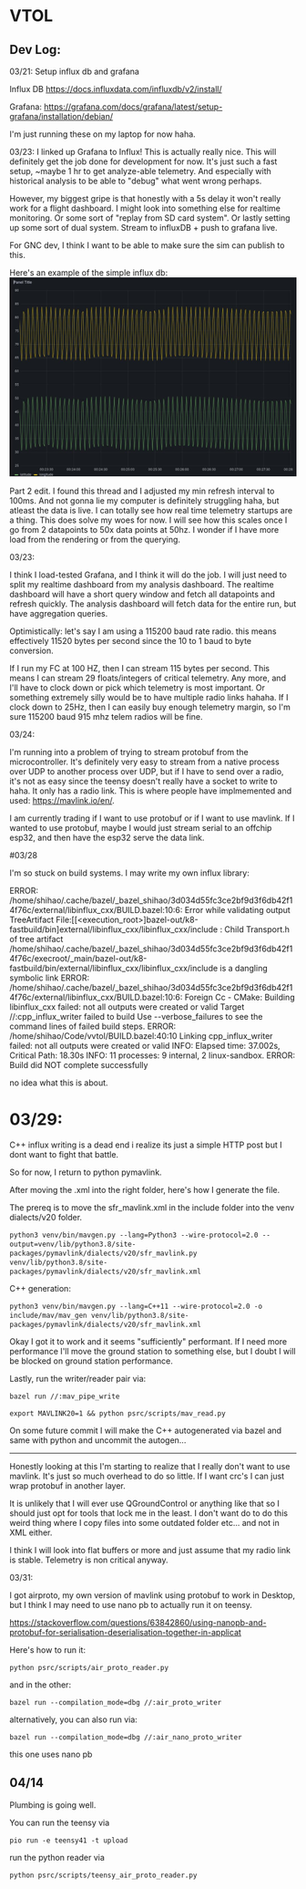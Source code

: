 # VTOL

## Dev Log:

03/21: Setup influx db and grafana

Influx DB
https://docs.influxdata.com/influxdb/v2/install/

Grafana:
https://grafana.com/docs/grafana/latest/setup-grafana/installation/debian/

I'm just running these on my laptop for now haha.

03/23: I linked up Grafana to Influx! This is actually really nice.
This will definitely get the job done for development for now. It's just such a fast setup, ~maybe 1 hr to get analyze-able telemetry. And especially with historical analysis to be able to "debug" what went wrong perhaps.

However, my biggest gripe is that honestly with a 5s delay it won't really work for a flight dashboard. I might look into something else for realtime monitoring. Or some sort of "replay from SD card system". Or lastly setting up some sort of dual system. Stream to influxDB + push to grafana live.

For GNC dev, I think I want to be able to make sure the sim can publish to this.

Here's an example of the simple influx db:
![InfluxDB + Grafana](documentation/influx_and_grafana.jpg "Dummy data put in at 1s resolution, with 5s auto refresh")

Part 2 edit. I found this thread and I adjusted my min refresh interval to 100ms. And not gonna lie my computer is definitely struggling haha, but atleast the data is live. I can totally see how real time telemetry startups are a thing. This does solve my woes for now. I will see how this scales once I go from 2 datapoints to 50x data points at 50hz. I wonder if I have more load from the rendering or from the querying.

03/23:

I think I load-tested Grafana, and I think it will do the job. I will just need to split my realtime dashboard from my analysis dashboard. The realtime dashboard will have a short query window and fetch all datapoints and refresh quickly. The analysis dashboard will fetch data for the entire run, but have aggregation queries.

Optimistically: let's say I am using a 115200 baud rate radio. this means effectively 11520 bytes per second since the 10 to 1 baud to byte conversion.

If I run my FC at 100 HZ, then I can stream 115 bytes per second. This means I can stream 29 floats/integers of critical telemetry. Any more, and I'll have to clock down or pick which telemetry is most important. Or something extremely silly would be to have multiple radio links hahaha. If I clock down to 25Hz, then I can easily buy enough telemetry margin, so I'm sure 115200 baud 915 mhz telem radios will be fine.

03/24:

I'm running into a problem of trying to stream protobuf from the microcontroller. It's definitely very easy to stream from a native process over UDP to another process over UDP, but if I have to send over a radio, it's not as easy since the teensy doesn't really have a socket to write to haha. It only has a radio link. This is where people have implmemented and used: https://mavlink.io/en/.

I am currently trading if I want to use protobuf or if I want to use mavlink. If I wanted to use protobuf, maybe I would just stream serial to an offchip esp32, and then have the esp32 serve the data link.

#03/28

I'm so stuck on build systems.
I may write my own influx library:

ERROR: /home/shihao/.cache/bazel/_bazel_shihao/3d034d55fc3ce2bf9d3f6db42f14f76c/external/libinflux_cxx/BUILD.bazel:10:6: Error while validating output TreeArtifact File:[[<execution_root>]bazel-out/k8-fastbuild/bin]external/libinflux_cxx/libinflux_cxx/include : Child Transport.h of tree artifact /home/shihao/.cache/bazel/_bazel_shihao/3d034d55fc3ce2bf9d3f6db42f14f76c/execroot/_main/bazel-out/k8-fastbuild/bin/external/libinflux_cxx/libinflux_cxx/include is a dangling symbolic link
ERROR: /home/shihao/.cache/bazel/_bazel_shihao/3d034d55fc3ce2bf9d3f6db42f14f76c/external/libinflux_cxx/BUILD.bazel:10:6: Foreign Cc - CMake: Building libinflux_cxx failed: not all outputs were created or valid
Target //:cpp_influx_writer failed to build
Use --verbose_failures to see the command lines of failed build steps.
ERROR: /home/shihao/Code/vvtol/BUILD.bazel:40:10 Linking cpp_influx_writer failed: not all outputs were created or valid
INFO: Elapsed time: 37.002s, Critical Path: 18.30s
INFO: 11 processes: 9 internal, 2 linux-sandbox.
ERROR: Build did NOT complete successfully

no idea what this is about.

# 03/29:

C++ influx writing is a dead end i realize its just a simple HTTP post but I dont want to fight that battle.

So for now, I return to python pymavlink.

After moving the .xml into the right folder, here's how I generate the file.

The prereq is to move the sfr_mavlink.xml in the include folder into the venv dialects/v20 folder.

```
python3 venv/bin/mavgen.py --lang=Python3 --wire-protocol=2.0 --output=venv/lib/python3.8/site-packages/pymavlink/dialects/v20/sfr_mavlink.py venv/lib/python3.8/site-packages/pymavlink/dialects/v20/sfr_mavlink.xml
```

C++ generation:
```
python3 venv/bin/mavgen.py --lang=C++11 --wire-protocol=2.0 -o include/mav/mav_gen venv/lib/python3.8/site-packages/pymavlink/dialects/v20/sfr_mavlink.xml
```

Okay I got it to work and it seems "sufficiently" performant. If I need more performance I'll move the ground station to something else, but I doubt I will be blocked on ground station performance.

Lastly, run the writer/reader pair via:
```
bazel run //:mav_pipe_write
```

```
export MAVLINK20=1 && python psrc/scripts/mav_read.py
```

On some future commit I will make the C++ autogenerated via bazel and same with python and uncommit the autogen...

---

Honestly looking at this I'm starting to realize that I really don't want to use mavlink. It's just so much overhead to do so little. If I want crc's I can just wrap protobuf in another layer.

It is unlikely that I will ever use QGroundControl or anything like that so I should just opt for tools that lock me in the least. I don't want do to do this weird thing where I copy files into some outdated folder etc... and not in XML either.

I think I will look into flat buffers or more and just assume that my radio link is stable. Telemetry is non critical anyway.

03/31:

I got airproto, my own version of mavlink using protobuf to work in Desktop, but I think I may need to use nano pb to actually run it on teensy.

https://stackoverflow.com/questions/63842860/using-nanopb-and-protobuf-for-serialisation-deserialisation-together-in-applicat

Here's how to run it:
```
python psrc/scripts/air_proto_reader.py 
```
and in the other:
```
bazel run --compilation_mode=dbg //:air_proto_writer
```

alternatively, you can also run via:
```
bazel run --compilation_mode=dbg //:air_nano_proto_writer
```
this one uses nano pb


## 04/14

Plumbing is going well.

You can run the teensy via

```
pio run -e teensy41 -t upload
```

run the python reader via
```
python psrc/scripts/teensy_air_proto_reader.py
```